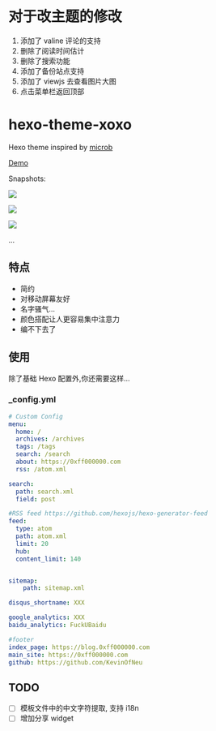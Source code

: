 # 对于改主题的修改
1. 添加了 valine 评论的支持
2. 删除了阅读时间估计
3. 删除了搜索功能
4. 添加了备份站点支持
5. 添加了 viewjs 去查看图片大图
5. 点击菜单栏返回顶部

# hexo-theme-xoxo

Hexo theme inspired by [microb](https://github.com/microacup/hexo-theme-micorb) 

[Demo](https://blog.0xff000000.com)

Snapshots: 

![](http://7xr586.com1.z0.glb.clouddn.com/images/fbehv.png)

![](http://7xr586.com1.z0.glb.clouddn.com/images/kwyq1.png)

![](http://7xr586.com1.z0.glb.clouddn.com/images/og6jh.png)

...

## 特点

- 简约
- 对移动屏幕友好
- 名字骚气...
- 颜色搭配让人更容易集中注意力
- 编不下去了


## 使用
除了基础 Hexo 配置外,你还需要这样...

### _config.yml
```yml
# Custom Config
menu:
  home: /
  archives: /archives
  tags: /tags
  search: /search
  about: https://0xff000000.com
  rss: /atom.xml

search:
  path: search.xml
  field: post

#RSS feed https://github.com/hexojs/hexo-generator-feed
feed:
  type: atom
  path: atom.xml
  limit: 20
  hub:
  content_limit: 140


sitemap:
    path: sitemap.xml

disqus_shortname: XXX

google_analytics: XXX
baidu_analytics: FuckUBaidu

#footer
index_page: https://blog.0xff000000.com
main_site: https://0xff000000.com
github: https://github.com/KevinOfNeu

```

## TODO
- [ ] 模板文件中的中文字符提取, 支持 i18n
- [ ] 增加分享 widget
